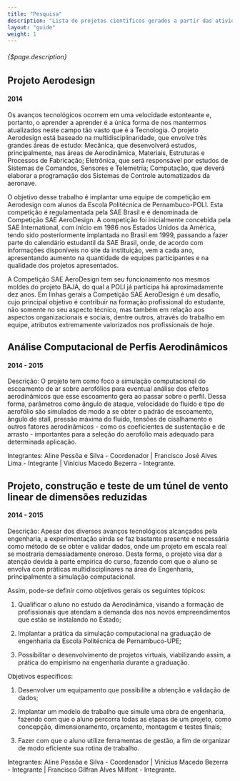 ```yaml
---
title: "Pesquisa"
description: "Lista de projetos cientificos gerados a partir das atividades da Tenpest"
layout: "guide"
weight: 1
---
```


###### {$page.description}

<article id="1">

## Projeto Aerodesign

#### 2014

Os avanços tecnológicos ocorrem em uma velocidade estonteante e, portanto, o aprender a aprender é a única forma de nos mantermos atualizados neste campo tão vasto que é a Tecnologia. O projeto Aerodesign está baseado na multidisciplinaridade, que envolve três grandes áreas de estudo: Mecânica, que desenvolverá estudos, principalmente, nas áreas de Aerodinâmica, Materiais, Estruturas e Processos de Fabricação; Eletrônica, que será responsável por estudos de Sistemas de Comandos, Sensores e Telemetria; Computação, que deverá elaborar a programação dos Sistemas de Controle automatizados da aeronave.

O objetivo desse trabalho é implantar uma equipe de competição em Aerodesign com alunos da Escola Politécnica de Pernambuco-POLI. Esta competição é regulamentada pela SAE Brasil e é denominada de Competição SAE AeroDesign. A competição foi inicialmente concebida pela SAE International, com início em 1986 nos Estados Unidos da América, tendo sido posteriormente implantada no Brasil em 1999, passando a fazer parte do calendário estudantil da SAE Brasil, onde, de acordo com informações disponíveis no site da instituição, vem a cada ano, apresentando aumento na quantidade de equipes participantes e na qualidade dos projetos apresentados.

A Competição SAE AeroDesign tem seu funcionamento nos mesmos moldes do projeto BAJA, do qual a POLI já participa há aproximadamente dez anos. Em linhas gerais a Competição SAE AeroDesign é um desafio, cujo principal objetivo é contribuir na formação profissional do estudante, não somente no seu aspecto técnico, mas também em relação aos aspectos organizacionais e sociais, dentre outros, através do trabalho em equipe, atributos extremamente valorizados nos profissionais de hoje.

</article>

<article id="2">

## Análise Computacional de Perfis Aerodinâmicos

#### 2014 - 2015

Descrição: O projeto tem como foco a simulação computacional do escoamento de ar sobre aerofólios para eventual análise dos efeitos aerodinâmicos que esse escoamento gera ao passar sobre o perfil. Dessa forma, parâmetros como ângulo de ataque, velocidade do fluido e tipo de aerofólio são simulados de modo a se obter o padrão de escoamento, ângulo de stall, pressão máxima do fluido, tensões de cisalhamento e outros fatores aerodinâmicos - como os coeficientes de sustentação e de arrasto - importantes para a seleção do aerofólio mais adequado para determinada aplicação.

Integrantes: Aline Pessôa e Silva - Coordenador | Francisco José Alves Lima - Integrante | Vinícius Macedo Bezerra - Integrante.

</article>

<article id="3">

## Projeto, construção e teste de um túnel de vento linear de dimensões reduzidas

#### 2014 - 2015

Descrição: Apesar dos diversos avanços tecnológicos alcançados pela engenharia, a experimentação ainda se faz bastante presente e necessária como método de se obter e validar dados, onde um projeto em escala real se mostraria demasiadamente oneroso. Desta forma, o projeto visa dar a atenção devida à parte empírica do curso, fazendo com que o aluno se envolva com práticas multidisciplinares na área de Engenharia, principalmente a simulação computacional.

Assim, pode-se definir como objetivos gerais os seguintes tópicos:

1. Qualificar o aluno no estudo da Aerodinâmica, visando a formação de profissionais que atendam a demanda dos nos novos empreendimentos que estão se instalando no Estado;

2. Implantar a prática da simulação computacional na graduação de engenharia da Escola Politécnica de Pernambuco-UPE;

3. Possibilitar o desenvolvimento de projetos virtuais, viabilizando assim, a prática do empirismo na engenharia durante a graduação.

Objetivos específicos:

1. Desenvolver um equipamento que possibilite a obtenção e validação de dados;

2. Implantar um modelo de trabalho que simule uma obra de engenharia, fazendo com que o aluno percorra todas as etapas de um projeto, como concepção, dimensionamento, orçamento, montagem e testes finais;

3. Fazer com que o aluno utilize ferramentas de gestão, a fim de organizar de modo eficiente sua rotina de trabalho.

Integrantes: Aline Pessôa e Silva - Coordenador | Vinícius Macedo Bezerra - Integrante | Francisco Gilfran Alves Milfont - Integrante.

</article>
